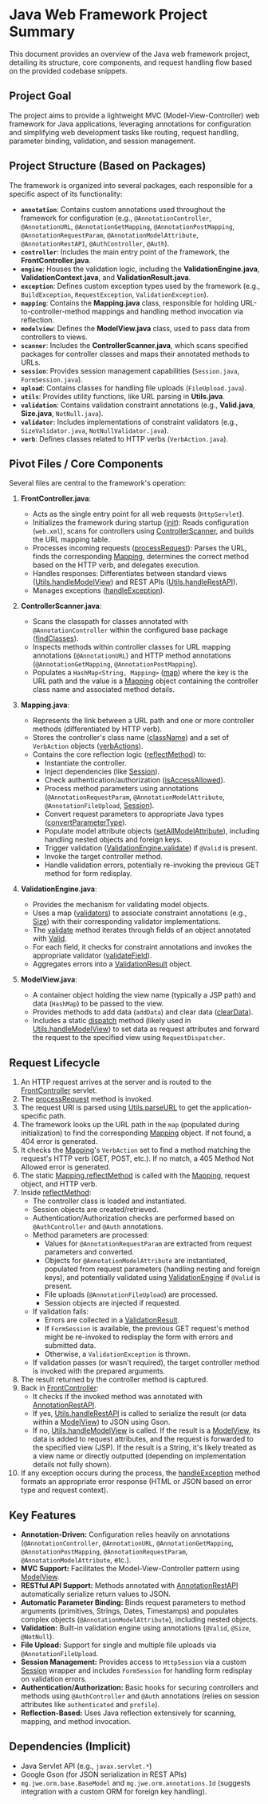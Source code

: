 # Java Web Framework Project Summary

This document provides an overview of the Java web framework project, detailing its structure, core components, and request handling flow based on the provided codebase snippets.

## Project Goal

The project aims to provide a lightweight MVC (Model-View-Controller) web framework for Java applications, leveraging annotations for configuration and simplifying web development tasks like routing, request handling, parameter binding, validation, and session management.

## Project Structure (Based on Packages)

The framework is organized into several packages, each responsible for a specific aspect of its functionality:

*   **`annotation`**: Contains custom annotations used throughout the framework for configuration (e.g., `@AnnotationController`, `@AnnotationURL`, `@AnnotationGetMapping`, `@AnnotationPostMapping`, `@AnnotationRequestParam`, `@AnnotationModelAttribute`, `@AnnotationRestAPI`, `@AuthController`, `@Auth`).
*   **`controller`**: Includes the main entry point of the framework, the **FrontController.java**.
*   **`engine`**: Houses the validation logic, including the **ValidationEngine.java**, **ValidationContext.java**, and **ValidationResult.java**.
*   **`exception`**: Defines custom exception types used by the framework (e.g., `BuildException`, `RequestException`, `ValidationException`).
*   **`mapping`**: Contains the **Mapping.java** class, responsible for holding URL-to-controller-method mappings and handling method invocation via reflection.
*   **`modelview`**: Defines the **ModelView.java** class, used to pass data from controllers to views.
*   **`scanner`**: Includes the **ControllerScanner.java**, which scans specified packages for controller classes and maps their annotated methods to URLs.
*   **`session`**: Provides session management capabilities (`Session.java`, `FormSession.java`).
*   **`upload`**: Contains classes for handling file uploads (`FileUpload.java`).
*   **`utils`**: Provides utility functions, like URL parsing in **Utils.java**.
*   **`validation`**: Contains validation constraint annotations (e.g., **Valid.java**, **Size.java**, `NotNull.java`).
*   **`validator`**: Includes implementations of constraint validators (e.g., `SizeValidator.java`, `NotNullValidator.java`).
*   **`verb`**: Defines classes related to HTTP verbs (`VerbAction.java`).

## Pivot Files / Core Components

Several files are central to the framework's operation:

1.  **FrontController.java**:
    *   Acts as the single entry point for all web requests (`HttpServlet`).
    *   Initializes the framework during startup ([init](#)): Reads configuration (`web.xml`), scans for controllers using [ControllerScanner](#), and builds the URL mapping table.
    *   Processes incoming requests ([processRequest](#)): Parses the URL, finds the corresponding [Mapping](#), determines the correct method based on the HTTP verb, and delegates execution.
    *   Handles responses: Differentiates between standard views ([Utils.handleModelView](#)) and REST APIs ([Utils.handleRestAPI](#)).
    *   Manages exceptions ([handleException](#)).

2.  **ControllerScanner.java**:
    *   Scans the classpath for classes annotated with `@AnnotationController` within the configured base package ([findClasses](#)).
    *   Inspects methods within controller classes for URL mapping annotations (`@AnnotationURL`) and HTTP method annotations (`@AnnotationGetMapping`, `@AnnotationPostMapping`).
    *   Populates a `HashMap<String, Mapping>` ([map](#)) where the key is the URL path and the value is a [Mapping](#) object containing the controller class name and associated method details.

3.  **Mapping.java**:
    *   Represents the link between a URL path and one or more controller methods (differentiated by HTTP verb).
    *   Stores the controller's class name ([className](#)) and a set of `VerbAction` objects ([verbActions](#)).
    *   Contains the core reflection logic ([reflectMethod](#)) to:
        *   Instantiate the controller.
        *   Inject dependencies (like [Session](#)).
        *   Check authentication/authorization ([isAccessAllowed](#)).
        *   Process method parameters using annotations (`@AnnotationRequestParam`, `@AnnotationModelAttribute`, `@AnnotationFileUpload`, [Session](#)).
        *   Convert request parameters to appropriate Java types ([convertParameterType](#)).
        *   Populate model attribute objects ([setAllModelAttribute](#)), including handling nested objects and foreign keys.
        *   Trigger validation ([ValidationEngine.validate](#)) if `@Valid` is present.
        *   Invoke the target controller method.
        *   Handle validation errors, potentially re-invoking the previous GET method for form redisplay.

4.  **ValidationEngine.java**:
    *   Provides the mechanism for validating model objects.
    *   Uses a map ([validators](#)) to associate constraint annotations (e.g., [Size](#)) with their corresponding validator implementations.
    *   The [validate](#) method iterates through fields of an object annotated with [Valid](#).
    *   For each field, it checks for constraint annotations and invokes the appropriate validator ([validateField](#)).
    *   Aggregates errors into a [ValidationResult](#) object.

5.  **ModelView.java**:
    *   A container object holding the view name (typically a JSP path) and data (`HashMap`) to be passed to the view.
    *   Provides methods to add data (`addData`) and clear data ([clearData](#)).
    *   Includes a static [dispatch](#) method (likely used in [Utils.handleModelView](#)) to set data as request attributes and forward the request to the specified view using `RequestDispatcher`.

## Request Lifecycle

1.  An HTTP request arrives at the server and is routed to the [FrontController](#) servlet.
2.  The [processRequest](#) method is invoked.
3.  The request URI is parsed using [Utils.parseURL](#) to get the application-specific path.
4.  The framework looks up the URL path in the `map` (populated during initialization) to find the corresponding [Mapping](#) object. If not found, a 404 error is generated.
5.  It checks the [Mapping](#)'s `VerbAction` set to find a method matching the request's HTTP verb (GET, POST, etc.). If no match, a 405 Method Not Allowed error is generated.
6.  The static [Mapping.reflectMethod](#) is called with the [Mapping](#), request object, and HTTP verb.
7.  Inside [reflectMethod](#):
    *   The controller class is loaded and instantiated.
    *   Session objects are created/retrieved.
    *   Authentication/Authorization checks are performed based on `@AuthController` and `@Auth` annotations.
    *   Method parameters are processed:
        *   Values for `@AnnotationRequestParam` are extracted from request parameters and converted.
        *   Objects for `@AnnotationModelAttribute` are instantiated, populated from request parameters (handling nesting and foreign keys), and potentially validated using [ValidationEngine](#) if `@Valid` is present.
        *   File uploads (`@AnnotationFileUpload`) are processed.
        *   Session objects are injected if requested.
    *   If validation fails:
        *   Errors are collected in a [ValidationResult](#).
        *   If `FormSession` is available, the previous GET request's method might be re-invoked to redisplay the form with errors and submitted data.
        *   Otherwise, a `ValidationException` is thrown.
    *   If validation passes (or wasn't required), the target controller method is invoked with the prepared arguments.
8.  The result returned by the controller method is captured.
9.  Back in [FrontController](#):
    *   It checks if the invoked method was annotated with [AnnotationRestAPI](#).
    *   If yes, [Utils.handleRestAPI](#) is called to serialize the result (or data within a [ModelView](#)) to JSON using Gson.
    *   If no, [Utils.handleModelView](#) is called. If the result is a [ModelView](#), its data is added to request attributes, and the request is forwarded to the specified view (JSP). If the result is a String, it's likely treated as a view name or directly outputted (depending on implementation details not fully shown).
10. If any exception occurs during the process, the [handleException](#) method formats an appropriate error response (HTML or JSON based on error type and request context).

## Key Features

*   **Annotation-Driven:** Configuration relies heavily on annotations (`@AnnotationController`, `@AnnotationURL`, `@AnnotationGetMapping`, `@AnnotationPostMapping`, `@AnnotationRequestParam`, `@AnnotationModelAttribute`, etc.).
*   **MVC Support:** Facilitates the Model-View-Controller pattern using [ModelView](#).
*   **RESTful API Support:** Methods annotated with [AnnotationRestAPI](#) automatically serialize return values to JSON.
*   **Automatic Parameter Binding:** Binds request parameters to method arguments (primitives, Strings, Dates, Timestamps) and populates complex objects (`@AnnotationModelAttribute`), including nested objects.
*   **Validation:** Built-in validation engine using annotations (`@Valid`, `@Size`, `@NotNull`).
*   **File Upload:** Support for single and multiple file uploads via `@AnnotationFileUpload`.
*   **Session Management:** Provides access to `HttpSession` via a custom [Session](#) wrapper and includes `FormSession` for handling form redisplay on validation errors.
*   **Authentication/Authorization:** Basic hooks for securing controllers and methods using `@AuthController` and `@Auth` annotations (relies on session attributes like `authenticated` and `profile`).
*   **Reflection-Based:** Uses Java reflection extensively for scanning, mapping, and method invocation.

## Dependencies (Implicit)

*   Java Servlet API (e.g., `javax.servlet.*`)
*   Google Gson (for JSON serialization in REST APIs)
*   `mg.jwe.orm.base.BaseModel` and `mg.jwe.orm.annotations.Id` (suggests integration with a custom ORM for foreign key handling).
